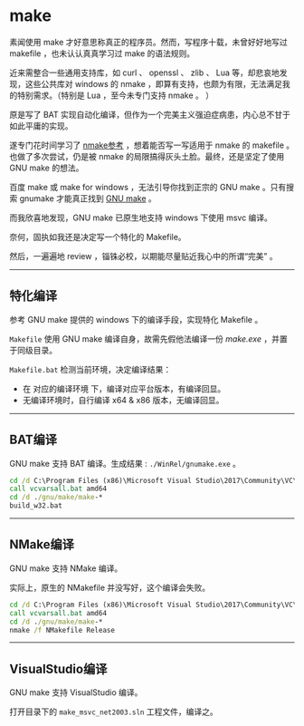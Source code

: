 ﻿# make

素闻使用 make 才好意思称真正的程序员。然而，写程序十载，未曾好好地写过 makefile ，也未认认真真学习过 make 的语法规则。

近来需整合一些通用支持库，如 curl 、 openssl 、 zlib 、 Lua 等，却悲哀地发现，这些公共库对 windows 的 nmake ，即算有支持，也颇为有限，无法满足我的特别需求。（特别是 Lua ，至今未专门支持 nmake 。 ）

原是写了 BAT 实现自动化编译，但作为一个完美主义强迫症病患，内心总不甘于如此平庸的实现。

遂专门花时间学习了 [nmake参考](https://docs.microsoft.com/zh-cn/cpp/build/nmake-reference) ，想着能否写一写适用于 nmake 的 makefile 。也做了多次尝试，仍是被 nmake 的局限搞得灰头土脸。最终，还是坚定了使用 GNU make 的想法。

百度 make 或 make for windows ，无法引导你找到正宗的 GNU make 。只有搜索 gnumake 才能真正找到 [GNU make](http://www.gnu.org/software/make/) 。

而我欣喜地发现，GNU make 已原生地支持 windows 下使用 msvc 编译。

奈何，固执如我还是决定写一个特化的 Makefile。

然后，一遍遍地 review ，锱铢必校，以期能尽量贴近我心中的所谓“完美” 。

---- ---- ---- ----

## 特化编译

参考 GNU make 提供的 windows 下的编译手段，实现特化 Makefile 。

`Makefile` 使用 GNU make 编译自身，故需先假他法编译一份 *make.exe* ，并置于同级目录。

`Makefile.bat` 检测当前环境，决定编译结果：

  - 在 对应的编译环境 下，编译对应平台版本，有编译回显。
  - 无编译环境时，自行编译 x64 & x86 版本，无编译回显。

---- ---- ---- ----

## BAT编译

GNU make 支持 BAT 编译。生成结果 : `./WinRel/gnumake.exe` 。

```cmd
cd /d C:\Program Files (x86)\Microsoft Visual Studio\2017\Community\VC\Auxiliary\Build
call vcvarsall.bat amd64
cd /d ./gnu/make/make-*
build_w32.bat
```

---- ---- ---- ----

## NMake编译

GNU make 支持 NMake 编译。

实际上，原生的 NMakefile 并没写好，这个编译会失败。

```cmd
cd /d C:\Program Files (x86)\Microsoft Visual Studio\2017\Community\VC\Auxiliary\Build
call vcvarsall.bat amd64
cd /d ./gnu/make/make-*
nmake /f NMakefile Release
```

---- ---- ---- ----

## VisualStudio编译

GNU make 支持 VisualStudio 编译。

打开目录下的 `make_msvc_net2003.sln` 工程文件，编译之。